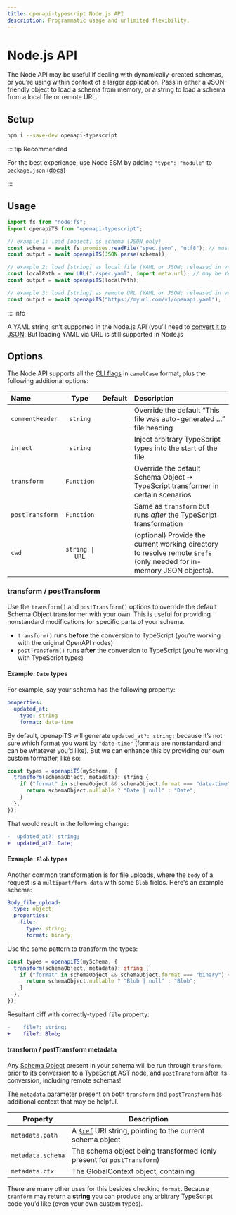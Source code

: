 ```yaml
---
title: openapi-typescript Node.js API
description: Programmatic usage and unlimited flexibility.
---
```


# Node.js API

The Node API may be useful if dealing with dynamically-created schemas, or you’re using within context of a larger application. Pass in either a JSON-friendly object to load a schema from memory, or a string to load a schema from a local file or remote URL.

## Setup

```bash
npm i --save-dev openapi-typescript
```

::: tip Recommended

For the best experience, use Node ESM by adding `"type": "module"` to `package.json` ([docs](https://nodejs.org/api/esm.html#enabling))

:::

## Usage

```js
import fs from "node:fs";
import openapiTS from "openapi-typescript";

// example 1: load [object] as schema (JSON only)
const schema = await fs.promises.readFile("spec.json", "utf8"); // must be OpenAPI JSON
const output = await openapiTS(JSON.parse(schema));

// example 2: load [string] as local file (YAML or JSON; released in v4.0)
const localPath = new URL("./spec.yaml", import.meta.url); // may be YAML or JSON format
const output = await openapiTS(localPath);

// example 3: load [string] as remote URL (YAML or JSON; released in v4.0)
const output = await openapiTS("https://myurl.com/v1/openapi.yaml");
```

::: info

A YAML string isn’t supported in the Node.js API (you’ll need to [convert it to JSON](https://www.npmjs.com/package/js-yaml). But loading YAML via URL is still supported in Node.js

## Options

The Node API supports all the [CLI flags](/cli#options) in `camelCase` format, plus the following additional options:

| Name            |      Type       | Default | Description                                                                                                          |
| :-------------- | :-------------: | :------ | :------------------------------------------------------------------------------------------------------------------- |
| `commentHeader` |    `string`     |         | Override the default “This file was auto-generated …” file heading                                                   |
| `inject`        |    `string`     |         | Inject arbitrary TypeScript types into the start of the file                                                         |
| `transform`     |   `Function`    |         | Override the default Schema Object ➝ TypeScript transformer in certain scenarios                                     |
| `postTransform` |   `Function`    |         | Same as `transform` but runs _after_ the TypeScript transformation                                                   |
| `cwd`           | `string \| URL` |         | (optional) Provide the current working directory to resolve remote `$ref`s (only needed for in-memory JSON objects). |

### transform / postTransform

Use the `transform()` and `postTransform()` options to override the default Schema Object transformer with your own. This is useful for providing nonstandard modifications for specific parts of your schema.

- `transform()` runs **before** the conversion to TypeScript (you’re working with the original OpenAPI nodes)
- `postTransform()` runs **after** the conversion to TypeScript (you’re working with TypeScript types)

#### Example: `Date` types

For example, say your schema has the following property:

```yaml
properties:
  updated_at:
    type: string
    format: date-time
```

By default, openapiTS will generate `updated_at?: string;` because it’s not sure which format you want by `"date-time"` (formats are nonstandard and can be whatever you’d like). But we can enhance this by providing our own custom formatter, like so:

```js
const types = openapiTS(mySchema, {
  transform(schemaObject, metadata): string {
    if ("format" in schemaObject && schemaObject.format === "date-time") {
      return schemaObject.nullable ? "Date | null" : "Date";
    }
  },
});
```

That would result in the following change:

```diff
-  updated_at?: string;
+  updated_at?: Date;
```

#### Example: `Blob` types

Another common transformation is for file uploads, where the `body` of a request is a `multipart/form-data` with some `Blob` fields. Here's an example schema:

```yaml
Body_file_upload:
  type: object;
  properties:
    file:
      type: string;
      format: binary;
```

Use the same pattern to transform the types:

```ts
const types = openapiTS(mySchema, {
  transform(schemaObject, metadata): string {
    if ("format" in schemaObject && schemaObject.format === "binary") {
      return schemaObject.nullable ? "Blob | null" : "Blob";
    }
  },
});
```

Resultant diff with correctly-typed `file` property:

```diff
-    file?: string;
+    file?: Blob;
```

#### transform / postTransform metadata

Any [Schema Object](https://spec.openapis.org/oas/latest.html#schema-object) present in your schema will be run through `transform`, prior to its conversion to a TypeScript AST node, and `postTransform` after its conversion, including remote schemas!

The `metadata` parameter present on both `transform` and `postTransform` has additional context that may be helpful.

| Property | Description |
|-|-|
| `metadata.path` | A [`$ref`](https://json-schema.org/understanding-json-schema/structuring#dollarref) URI string, pointing to the current schema object |
| `metadata.schema` | The schema object being transformed (only present for `postTransform`) |
| `metadata.ctx` | The GlobalContext object, containing

There are many other uses for this besides checking `format`. Because `tranform` may return a **string** you can produce any arbitrary TypeScript code you’d like (even your own custom types).
